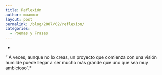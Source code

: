 ```yaml
---
title: Reflexión
author: muammar
layout: post
permalink: /blog/2007/02/reflexion/
categories:
  - Poemas y Frases
---
```

*  
&#8221; A veces, aunque no lo creas, un proyecto que comienza con una visión  
humilde puede llegar a ser mucho más grande que uno que sea muy  
ambicioso&#8221;.*
